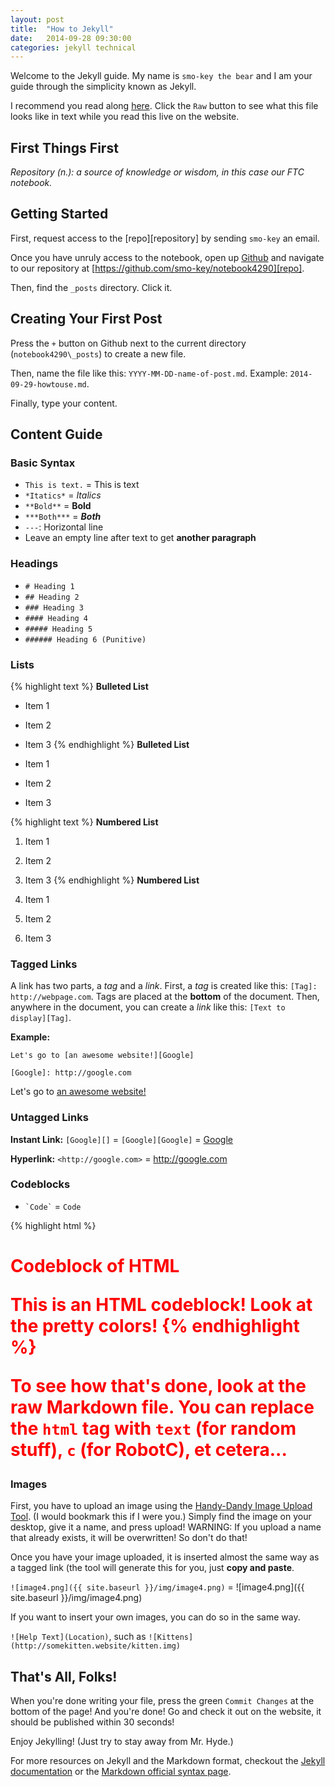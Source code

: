 ```yaml
---
layout: post
title:  "How to Jekyll"
date:   2014-09-28 09:30:00
categories: jekyll technical
---
```

Welcome to the Jekyll guide.  My name is `smo-key the bear` and I am your guide through the simplicity known as Jekyll.

I recommend you read along [here][thisfile].  Click the `Raw` button to see what this file looks like in text while you read this live on the website.

## First Things First

*Repository (n.): a source of knowledge or wisdom, in this case our FTC notebook.*

## Getting Started

First, request access to the [repo][repository] by sending `smo-key` an email.

Once you have unruly access to the notebook, open up [Github][github] and navigate to our repository at [https://github.com/smo-key/notebook4290][repo].

Then, find the `_posts` directory.  Click it.

## Creating Your First Post

Press the `+` button on Github next to the current directory (`notebook4290\_posts`) to create a new file.

Then, name the file like this: `YYYY-MM-DD-name-of-post.md`.  Example: `2014-09-29-howtouse.md`.

Finally, type your content.

## Content Guide

### Basic Syntax
- `This is text.` = This is text
- `*Itatics*` = *Italics*
- `**Bold**` = **Bold**
- `***Both***` = ***Both***
- `---`: Horizontal line
- Leave an empty line after text to get **another paragraph**

### Headings
- `# Heading 1`
- `## Heading 2`
- `### Heading 3`
- `#### Heading 4`
- `##### Heading 5`
- `###### Heading 6 (Punitive)`

### Lists
{% highlight text %}
**Bulleted List**

- Item 1
- Item 2
- Item 3
{% endhighlight %}
**Bulleted List**

- Item 1
- Item 2
- Item 3

{% highlight text %}
**Numbered List**

1. Item 1
2. Item 2
3. Item 3
{% endhighlight %}
**Numbered List**

1. Item 1
2. Item 2
3. Item 3

### Tagged Links

A link has two parts, a *tag* and a *link*.
First, a *tag* is created like this: `[Tag]: http://webpage.com`.  Tags are placed at the **bottom** of the document.
Then, anywhere in the document, you can create a *link* like this: `[Text to display][Tag]`.

**Example:**

`Let's go to [an awesome website!][Google]`

`[Google]: http://google.com`

Let's go to [an awesome website!][Google]

### Untagged Links

**Instant Link:** `[Google][]` = `[Google][Google]` = [Google][]

**Hyperlink:** `<http://google.com>` = <http://google.com>

### Codeblocks
- `` `Code` `` = `Code`

{% highlight html %}
<html>
<body>
<h1 style="color:#f00">Codeblock of HTML</p>
This is an HTML codeblock!  Look at the pretty colors!
</body>
</html>
{% endhighlight %}

To see how that's done, look at the raw Markdown file.  You can replace the `html` tag with `text` (for random stuff), `c` (for RobotC), et cetera...

### Images

First, you have to upload an image using the [Handy-Dandy Image Upload Tool][imagetool].  (I would bookmark this if I were you.)  Simply find the image on your desktop, give it a name, and press upload!  WARNING: If you upload a name that already exists, it will be overwritten!  So don't do that!

Once you have your image uploaded, it is inserted almost the same way as a tagged link (the tool will generate this for you, just **copy and paste**.

`![image4.png]({{ site.baseurl }}/img/image4.png)` = ![image4.png]({{ site.baseurl }}/img/image4.png)

If you want to insert your own images, you can do so in the same way.

`![Help Text](Location)`, such as `![Kittens](http://somekitten.website/kitten.img)`

## That's All, Folks!

When you're done writing your file, press the green `Commit Changes` at the bottom of the page!  And you're done!  Go and check it out on the website, it should be published within 30 seconds!

Enjoy Jekylling!  (Just try to stay away from Mr. Hyde.)

For more resources on Jekyll and the Markdown format, checkout the [Jekyll documentation][jekyll-docs] or the [Markdown official syntax page][markdown-docs].


[github]:      	 http://github.com
[repo]:        	 https://github.com/smo-key/notebook4290
[thisfile]:    	 https://github.com/smo-key/notebook4290/blob/master/_posts/2014-09-29-howtouse.md
[jekyll-docs]: 	 http://jekyllrb.com/docs/home/
[markdown-docs]: http://daringfireball.net/projects/markdown/syntax
[imagetool]:	 http://ehsandev.com/notebook/upload.html
[Google]:	 http://google.com
